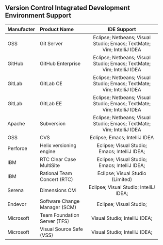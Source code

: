 ## Version Control Integrated Development Environment Support

| Manufacter | Product Name | IDE Support | 
|:------- |:------- |:------:|
| OSS | Git Server | Eclipse; Netbeans; Visual Studio; Emacs; TextMate; Vim; IntelliJ IDEA  |
| GitHub | GitHub Enterprise | Eclipse; Netbeans; Visual Studio; Emacs; TextMate; Vim; IntelliJ IDEA |
| GitLab | GitLab CE | Eclipse; Netbeans; Visual Studio; Emacs; TextMate; Vim; IntelliJ IDEA  |
| GitLab | GitLab EE | Eclipse; Netbeans; Visual Studio; Emacs; TextMate; Vim; IntelliJ IDEA  |
| Apache | Subversion | Eclipse; Netbeans; Visual Studio; Emacs; TextMate; Vim; IntelliJ IDEA  |
| OSS | CVS | Eclipse; Emacs; IntelliJ IDEA  |
| Perforce | Helix versioning engine | Eclipse; Visual Studio; Emacs; IntelliJ IDEA; |
| IBM | RTC Clear Case MultiSite | Eclipse; Visual Studio; Emacs; IntelliJ IDEA; |
| IBM | Rational Team Concert (RTC) | Eclipse; Visual Studio (Limited) |
| Serena | Dimensions CM | Eclipse; Visual Studio; IntelliJ IDEA; |
| Endevor | Software Change Manager (SCM) | Eclipse; Visual Studio; |
| Microsoft | Team Foundation Server (TFS) | Visual Studio; IntelliJ IDEA; |
| Microsoft | Visual Source Safe (VSS) | Visual Studio; IntelliJ IDEA; |
